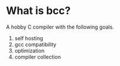 # What is bcc?

A hobby C compiler with the following goals.

1. self hosting
2. gcc compatibility
3. optimization
4. compiler collection
